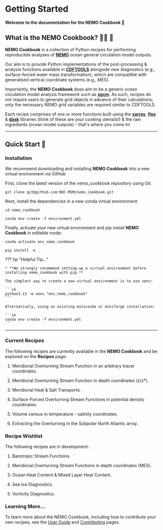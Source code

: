 # **Getting Started**

**Welcome to the documentation for the NEMO Cookbook :wave:**

## What is the NEMO Cookbook? :cook: :book:
**NEMO Cookbook** is a collection of Python recipes for performing reproducible analyses of [**NEMO**](https://www.nemo-ocean.eu) ocean general circulation model outputs.

Our aim is to provide Python implementations of the post-processing & analysis functions available in [**CDFTOOLS**](https://github.com/meom-group/CDFTOOLS/tree/master) alongside new diagnostics (e.g., surface-forced water mass transformation), which are compatible with generalised vertical coordinate systems (e.g., MES).

Importantly, the **NEMO Cookbook** does aim to be a generic ocean circulation model analysis framework such as [**xgcm**](https://xgcm.readthedocs.io/en/latest/). As such, recipes do not require users to generate grid objects in advance of their calculations; only the necessary NEMO grid variables are required similar to CDFTOOLS.

Each recipe comprises of one or more functions built using the [**xarray**](https://xarray.dev), [**flox**](https://flox.readthedocs.io/en/latest/) & [**dask**](https://www.dask.org) libraries (think of these are your cooking utensils!) & the raw ingredients (ocean model outputs) - that's where you come in!

---

## Quick Start :rocket:

### Installation

We recommend downloading and installing **NEMO Cookbook** into a new virtual environment via GitHub

First, clone the latest version of the nemo_cookbook repository using Git:
```{bash}
git clone git@github.com:NOC-MSM/nemo_cookbook.git
```

Next, install the dependencies in a new conda virtual environment:
```{bash}
cd nemo_cookbook

conda env create -f environment.yml
```

Finally, activate your new virtual environment and pip install **NEMO Cookbook** in editable mode:

```{bash}
conda activate env_nemo_cookbook

pip install -e .
```

??? tip "Helpful Tip..."

    * **We strongly recommend setting-up a virtual environment before installing nemo_cookbook with pip.**

    The simplest way to create a new virtual environment is to use venv:

    ```sh
    python3.13 -m venv "env_nemo_cookbook"
    ```

    Alternatively, using an existing miniconda or miniforge installation:

    ```sh
    conda env create -f environment.yml
    ```

---

### Current Recipes

The following recipes are currently available in the **NEMO Cookbook** and be explored on the **Recipes** page:

1. Meridional Overturning Stream Function in an arbitrary tracer coordinates.

2. Meridional Overturning Stream Function in depth coordinates (z/z*).

3. Meridional Heat & Salt Transports.

4. Surface-Forced Overturning Stream Functions in potential density coordinates.

5. Volume census in temperature - salinity coordinates.

6. Extracting the Overturning in the Subpolar North Atlantic array.

### Recipe Wishlist

The following recipes are in development:

1. Barotropic Stream Functions.

2. Meridional Overturning Stream Functions in depth coordinates (MES).

3. Ocean Heat Content & Mixed Layer Heat Content. 

4. Sea Ice Diagnostics.

5. Vorticity Diagnostics.

### Learning More...

To learn more about the NEMO Cookbook, including how to contribute your own recipes, see the [User Guide] and [Contributing] pages.

[User Guide]: user_guide.md
[Contributing]: contributing.md
